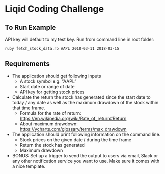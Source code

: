# Liqid Coding Challenge
## To Run Example
API key will default to my test key. Run from command line in root folder:

`ruby fetch_stock_data.rb AAPL 2018-03-11 2018-03-15`

## Requirements
- The application should get following inputs
  - A stock symbol e.g. “AAPL”
  - Start date or range of date
  - API key for getting stock prices
- Calculate the return the stock has generated since the start date to today / any date as
well as the maximum drawdown of the stock within that time frame.
  - Formula for the rate of return:
https://en.wikipedia.org/wiki/Rate_of_return#Return
  - About maximum drawdown: https://ycharts.com/glossary/terms/max_drawdown
- The application should print following information on the command line.
  - Stock prices on the given date / during the time frame
  - Return the stock has generated
  - Maximum drawdown
- BONUS: Set up a trigger to send the output to users via email, Slack or any other
notification service you want to use. Make sure it comes with a nice template.
